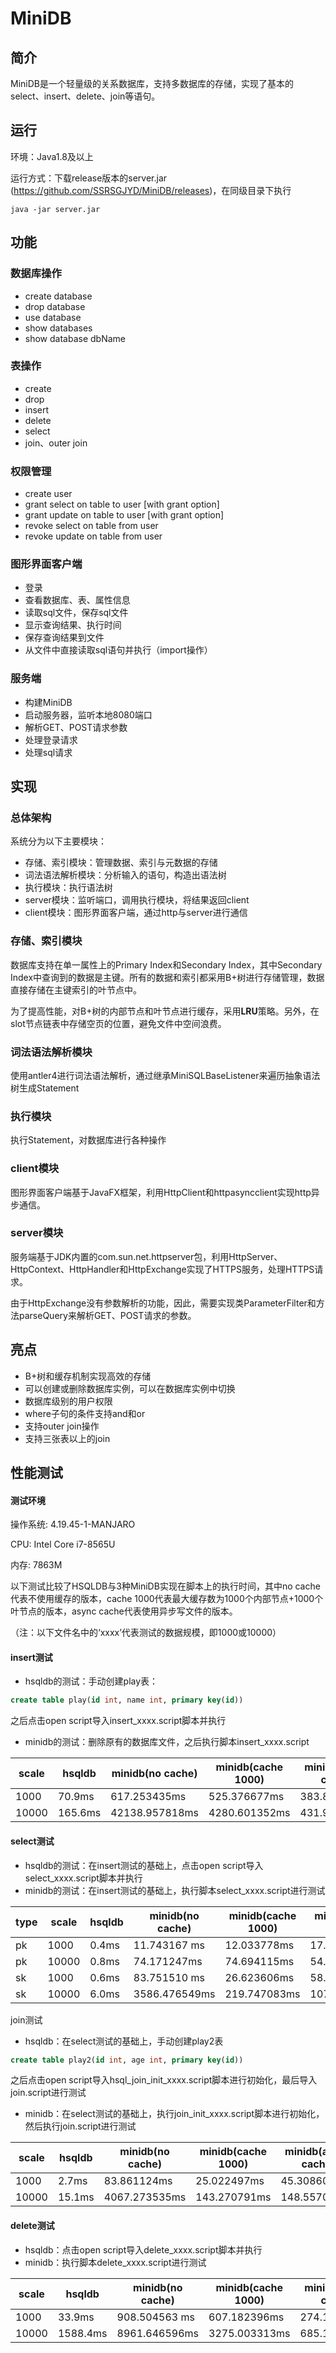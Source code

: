# MiniDB

## 简介

MiniDB是一个轻量级的关系数据库，支持多数据库的存储，实现了基本的select、insert、delete、join等语句。

## 运行

环境：Java1.8及以上

运行方式：下载release版本的server.jar (<https://github.com/SSRSGJYD/MiniDB/releases>)，在同级目录下执行

```shell
java -jar server.jar
```

## 功能

### 数据库操作

+ create database
+ drop database
+ use database
+ show databases
+ show database dbName

### 表操作

+ create
+ drop
+ insert
+ delete
+ select
+ join、outer join

### 权限管理

+ create user
+ grant select on table to user [with grant option]
+ grant update on table to user [with grant option]
+ revoke select on table from user
+ revoke update on table from user


### 图形界面客户端

+ 登录
+ 查看数据库、表、属性信息
+ 读取sql文件，保存sql文件
+ 显示查询结果、执行时间
+ 保存查询结果到文件
+ 从文件中直接读取sql语句并执行（import操作）

### 服务端

* 构建MiniDB
* 启动服务器，监听本地8080端口
* 解析GET、POST请求参数
* 处理登录请求
* 处理sql请求



## 实现

### 总体架构

系统分为以下主要模块：

+ 存储、索引模块：管理数据、索引与元数据的存储
+ 词法语法解析模块：分析输入的语句，构造出语法树
+ 执行模块：执行语法树
+ server模块：监听端口，调用执行模块，将结果返回client
+ client模块：图形界面客户端，通过http与server进行通信

### 存储、索引模块

数据库支持在单一属性上的Primary Index和Secondary Index，其中Secondary Index中查询到的数据是主键。所有的数据和索引都采用B+树进行存储管理，数据直接存储在主键索引的叶节点中。

为了提高性能，对B+树的内部节点和叶节点进行缓存，采用**LRU**策略。另外，在slot节点链表中存储空页的位置，避免文件中空间浪费。

### 词法语法解析模块

使用antler4进行词法语法解析，通过继承MiniSQLBaseListener来遍历抽象语法树生成Statement

### 执行模块

执行Statement，对数据库进行各种操作

### client模块

图形界面客户端基于JavaFX框架，利用HttpClient和httpasyncclient实现http异步通信。

### server模块

服务端基于JDK内置的com.sun.net.httpserver包，利用HttpServer、HttpContext、HttpHandler和HttpExchange实现了HTTPS服务，处理HTTPS请求。

由于HttpExchange没有参数解析的功能，因此，需要实现类ParameterFilter和方法parseQuery来解析GET、POST请求的参数。



## 亮点

+ B+树和缓存机制实现高效的存储
+ 可以创建或删除数据库实例，可以在数据库实例中切换
+ 数据库级别的用户权限
+ where子句的条件支持and和or
+ 支持outer join操作
+ 支持三张表以上的join



## 性能测试

#### 测试环境

操作系统: 4.19.45-1-MANJARO

CPU: Intel Core i7-8565U

内存: 7863M

以下测试比较了HSQLDB与3种MiniDB实现在脚本上的执行时间，其中no cache代表不使用缓存的版本，cache 1000代表最大缓存数为1000个内部节点+1000个叶节点的版本，async cache代表使用异步写文件的版本。

（注：以下文件名中的‘xxxx’代表测试的数据规模，即1000或10000）

#### insert测试

- hsqldb的测试：手动创建play表：

```sql
create table play(id int, name int, primary key(id))
```

之后点击open script导入insert_xxxx.script脚本并执行

- minidb的测试：删除原有的数据库文件，之后执行脚本insert_xxxx.script

| scale | hsqldb  | minidb(no cache) | minidb(cache 1000) | minidb(async cache) |
| ----- | ------- | ---------------- | ------------------ | ------------------- |
| 1000  | 70.9ms  | 617.253435ms     | 525.376677ms       | 383.804395ms        |
| 10000 | 165.6ms | 42138.957818ms   | 4280.601352ms      |  431.905812ms      |

#### select测试

- hsqldb的测试：在insert测试的基础上，点击open script导入select_xxxx.script脚本并执行
- minidb的测试：在insert测试的基础上，执行脚本select_xxxx.script进行测试

| type | scale | hsqldb | minidb(no cache) | minidb(cache 1000) | minidb(async cache) |
| ---- | ----- | ------ | ---------------- | ------------------ | ------------------- |
| pk   | 1000  | 0.4ms  | 11.743167 ms     | 12.033778ms        | 17.192940ms         |
| pk   | 10000 | 0.8ms  | 74.171247ms      | 74.694115ms        | 54.384821ms`        |
| sk   | 1000  | 0.6ms  | 83.751510 ms     | 26.623606ms        | 58.101084ms         |
| sk   | 10000 | 6.0ms  | 3586.476549ms    | 219.747083ms       | 107.471312ms         |

join测试

- hsqldb：在select测试的基础上，手动创建play2表

```sql
create table play2(id int, age int, primary key(id))
```

之后点击open script导入hsql_join_init_xxxx.script脚本进行初始化，最后导入join.script进行测试

- minidb：在select测试的基础上，执行join_init_xxxx.script脚本进行初始化，然后执行join.script进行测试

| scale | hsqldb | minidb(no cache) | minidb(cache 1000) | minidb(async cache) |
| ----- | ------ | ---------------- | ------------------ | ------------------- |
| 1000  | 2.7ms  | 83.861124ms      | 25.022497ms        | 45.308601ms         |
| 10000 | 15.1ms | 4067.273535ms    | 143.270791ms       | 148.557085ms         |

#### delete测试

- hsqldb：点击open script导入delete_xxxx.script脚本并执行
- minidb：执行脚本delete_xxxx.script进行测试

| scale | hsqldb   | minidb(no cache) | minidb(cache 1000) | minidb(async cache) |
| ----- | -------- | ---------------- | ------------------ | ------------------- |
| 1000  | 33.9ms   | 908.504563 ms    | 607.182396ms       | 274.146806ms        |
| 10000 | 1588.4ms | 8961.646596ms    | 3275.003313ms      | 685.172844ms        |


